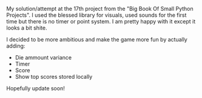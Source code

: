 My solution/attempt at the 17th project from the "Big Book Of Small Python Projects".
I used the blessed library for visuals, used sounds for the first time but there is no timer or point system.
I am pretty happy with it except it looks a bit shite.

I decided to be more ambitious and make the game more fun by actually adding:
- Die ammount variance
- Timer
- Score
- Show top scores stored locally

Hopefully update soon!
